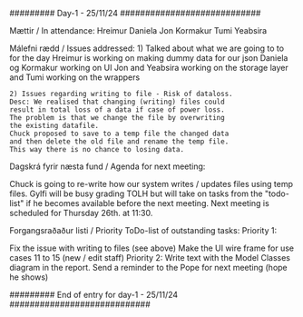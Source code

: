 #########  Day-1 - 25/11/24 ############################

Mættir / In attendance: 
    Hreimur
    Daniela
    Jon
    Kormakur
    Tumi
    Yeabsira

Málefni rædd / Issues addressed: 
    1) Talked about what we are going to to for the day
    Hreimur is working on making dummy data for our json
    Daniela og Kormakur working on UI
    Jon and Yeabsira working on the storage layer
    and Tumi working on the wrappers

    2) Issues regarding writing to file - Risk of dataloss.
    Desc: We realised that changing (writing) files could 
    result in total loss of a data if case of power loss.
    The problem is that we change the file by overwriting
    the existing datafile.
    Chuck proposed to save to a temp file the changed data
    and then delete the old file and rename the temp file.
    This way there is no chance to losing data. 

Dagskrá fyrir næsta fund / Agenda for next meeting: 

Chuck is going to re-write how our system writes / updates 
       files using temp files.
Gylfi will be busy grading TOLH but will take on tasks
from the "todo-list" if he becomes available before the
next meeting. 
Next meeting is scheduled for Thursday 26th. at 11:30.

Forgangsraðaður listi / Priority ToDo-list of outstanding tasks:
    Priority 1: 

Fix the issue with writing to files (see above)
Make the UI wire frame for use cases 11 to 15 (new / edit staff)
Priority 2: 
Write text with the Model Classes diagram in the report.
Send a reminder to the Pope for next meeting (hope he shows)

######### End of entry for day-1 - 25/11/24 ############################